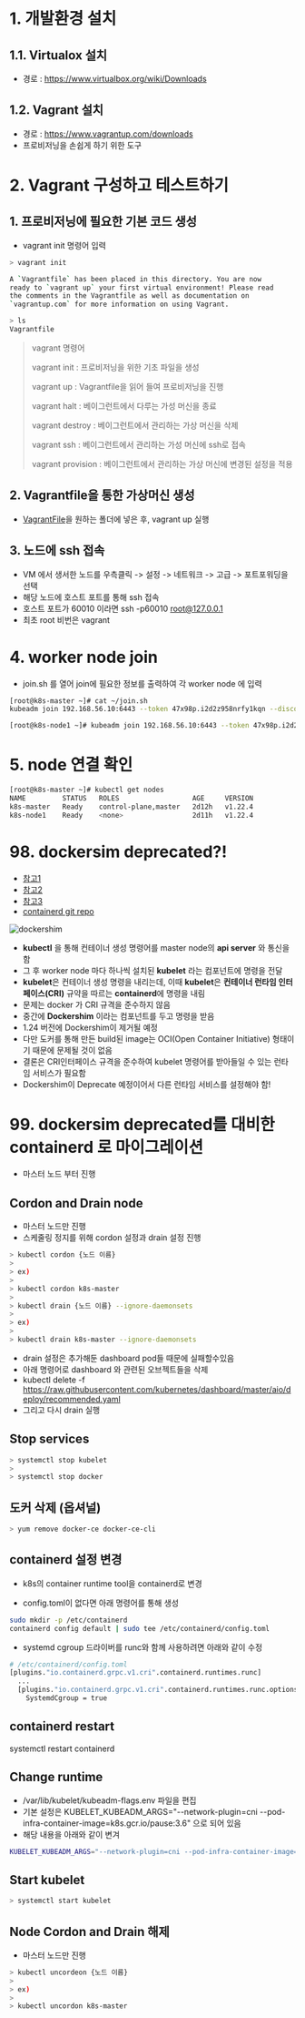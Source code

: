 # 1. 개발환경 설치 
## 1.1. Virtualox 설치
*  경로 : https://www.virtualbox.org/wiki/Downloads
## 1.2. Vagrant 설치
* 경로 : https://www.vagrantup.com/downloads
* 프로비저닝을 손쉽게 하기 위한 도구

# 2. Vagrant 구성하고 테스트하기
## 1. 프로비저닝에 필요한 기본 코드 생성
* vagrant init 명령어 입력
```sh
> vagrant init

A `Vagrantfile` has been placed in this directory. You are now
ready to `vagrant up` your first virtual environment! Please read
the comments in the Vagrantfile as well as documentation on
`vagrantup.com` for more information on using Vagrant.

> ls
Vagrantfile
```
> vagrant 명령어
>
> vagrant init : 프로비저닝을 위한 기초 파일을 생성
> 
> vagrant up : Vagrantfile을 읽어 들여 프로비저닝을 진행
>
> vagrant halt : 베이그런트에서 다루는 가성 머신을 종료
>
> vagrant destroy : 베이그런트에서 관리하는 가상 머신을 삭제
>
> vagrant ssh : 베이그런트에서 관리하는 가성 머신에 ssh로 접속
>
> vagrant provision : 베이그런트에서 관리하는 가상 머신에 변경된 설정을 적용


## 2. Vagrantfile을 통한 가상머신 생성
* [VagrantFile](./Vagrantfile)을 원하는 폴더에 넣은 후, vagrant up 실행 

## 3. 노드에 ssh 접속
* VM 에서 생서한 노드를 우측클릭 -> 설정 -> 네트워크 -> 고급 -> 포트포워딩을 선택
* 해당 노드에 호스트 포트를 통해 ssh 접속 
* 호스트 포트가 60010 이라면 ssh -p60010 root@127.0.0.1
* 최초 root 비번은 vagrant

# 4. worker node join 

* join.sh 를 열어 join에 필요한 정보를 출력하여 각 worker node 에 입력

```sh
[root@k8s-master ~]# cat ~/join.sh
kubeadm join 192.168.56.10:6443 --token 47x98p.i2d2z958nrfy1kqn --discovery-token-ca-cert-hash sha256:6b6205c7878151b379180e74437b50c1c58c78d3397522a8c244fb191dfab94d

[root@k8s-node1 ~]# kubeadm join 192.168.56.10:6443 --token 47x98p.i2d2z958nrfy1kqn --discovery-token-ca-cert-hash sha256:6b6205c7878151b379180e74437b50c1c58c78d3397522a8c244fb191dfab94d
```


# 5. node 연결 확인

```sh
[root@k8s-master ~]# kubectl get nodes
NAME         STATUS   ROLES                  AGE     VERSION
k8s-master   Ready    control-plane,master   2d12h   v1.22.4
k8s-node1    Ready    <none>                 2d11h   v1.22.4
```
# 98. dockersim deprecated?!

* [참고1](https://kubernetes.io/blog/2020/12/02/dont-panic-kubernetes-and-docker/)
* [참고2](https://kubernetes.io/docs/setup/production-environment/container-runtimes/#containerd)
* [참고3](https://github.com/kubernetes/kubernetes/blob/master/CHANGELOG/CHANGELOG-1.20.md#deprecation)
* [containerd git repo](https://github.com/containerd/containerd)

![dockershim](https://i1.wp.com/www.opennaru.com/wp-content/uploads/2019/07/Containerd_version.png?fit=1482%2C837)


* **kubectl** 을 통해 컨테이너 생성 명령어를 master node의 **api server** 와 통신을 함
* 그 후 worker node 마다 하나씩 설치된 **kubelet** 라는 컴포넌트에 명령을 전달
* **kubelet**은 컨테이너 생성 명령을 내리는데, 이때 **kubelet**은 **컨테이너 런타임 인터페이스(CRI)** 규약을 따르는 **containerd**에 명령을 내림 
* 문제는 docker 가 CRI 규격을 준수하지 않음
* 중간에 **Dockershim** 이라는 컴포넌트를 두고 명령을 받음
* 1.24 버전에 Dockershim이 제거될 예정
* 다만 도커를 통해 만든 build된 image는 OCI(Open Container Initiative) 형태이기 때문에 문제될 것이 없음
* 결론은 CRI인터페이스 규격을 준수하여 kubelet 명령어를 받아들일 수 있는 런타임 서비스가 필요함
* Dockershim이 Deprecate 예정이어서 다른 런타임 서비스를 설정해야 함!


# 99. dockersim deprecated를 대비한 containerd 로 마이그레이션

* 마스터 노드 부터 진행

## Cordon and Drain node
* 마스터 노드만 진행
* 스케줄링 정지를 위해 cordon 설정과 drain 설정 진행

```sh
> kubectl cordon {노드 이름}
>
> ex)
> 
> kubectl cordon k8s-master
>
> kubectl drain {노드 이름} --ignore-daemonsets
>
> ex)
> 
> kubectl drain k8s-master --ignore-daemonsets
```

* drain 설정은 추가해둔 dashboard pod들 때문에 실패할수있음
* 아래 명령어로 dashboard 와 관련된 오브젝트들을 삭제
* kubectl delete -f https://raw.githubusercontent.com/kubernetes/dashboard/master/aio/deploy/recommended.yaml
* 그리고 다시 drain 실행

## Stop services

```sh
> systemctl stop kubelet
>
> systemctl stop docker
```

## 도커 삭제 (옵셔널)


```sh
> yum remove docker-ce docker-ce-cli
```

## containerd 설정 변경
* k8s의 container runtime tool을 containerd로 변경

* config.toml이 없다면 아래 명령어를 통해 생성
```sh
sudo mkdir -p /etc/containerd
containerd config default | sudo tee /etc/containerd/config.toml
```

* systemd cgroup 드라이버를 runc와 함께 사용하려면 아래와 같이 수정

```sh
# /etc/containerd/config.toml
[plugins."io.containerd.grpc.v1.cri".containerd.runtimes.runc]
  ...
  [plugins."io.containerd.grpc.v1.cri".containerd.runtimes.runc.options]
    SystemdCgroup = true
```

## containerd restart

systemctl restart containerd

## Change runtime

* /var/lib/kubelet/kubeadm-flags.env 파일을 편집
* 기본 설정은 KUBELET_KUBEADM_ARGS="--network-plugin=cni --pod-infra-container-image=k8s.gcr.io/pause:3.6" 으로 되어 있음
* 해당 내용을 아래와 같이 변겨 
```sh
KUBELET_KUBEADM_ARGS="--network-plugin=cni --pod-infra-container-image=k8s.gcr.io/pause:3.6 --cgroup-driver=systemd --container-runtime=remote --container-runtime-endpoint=unix:///var/run/containerd/containerd.sock"
```

## Start kubelet
```sh
> systemctl start kubelet 
```

## Node Cordon and Drain 해제

* 마스터 노드만 진행
```sh
> kubectl uncordeon {노드 이름}
> 
> ex)
>
> kubectl uncordon k8s-master
```

## 